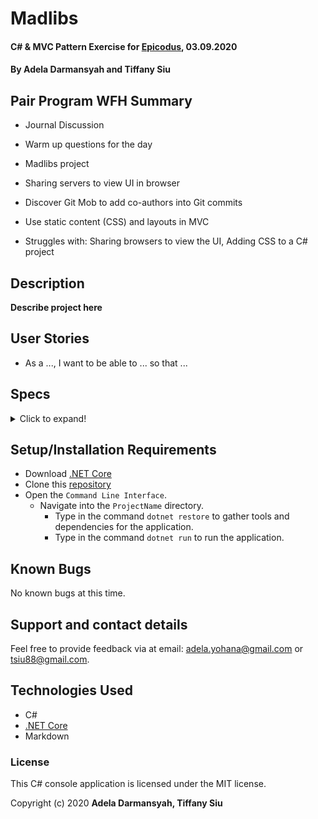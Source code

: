 # Madlibs

#### C# & MVC Pattern Exercise for [Epicodus](https://www.epicodus.com/), 03.09.2020

#### By **Adela Darmansyah and Tiffany Siu**

## Pair Program WFH Summary

* Journal Discussion
* Warm up questions for the day
* Madlibs project
* Sharing servers to view UI in browser
* Discover Git Mob to add co-authors into Git commits
* Use static content (CSS) and layouts in MVC

* Struggles with: Sharing browsers to view the UI, Adding CSS to a C# project

## Description

**Describe project here**

## User Stories

* As a ..., I want to be able to ... so that ...

## Specs

<details>
  <summary>Click to expand!</summary>

| Spec | `Console` Input | `Console` Output |
| :-------------     | :------------- | :------------- |
| **Test** | input | output |

</details>

## Setup/Installation Requirements

* Download [.NET Core](https://dotnet.microsoft.com/download/dotnet-core/)
* Clone this [repository](https://github.com/ayohana//madlibs-cs.git/)
* Open the `Command Line Interface`.
  * Navigate into the `ProjectName` directory.
    * Type in the command `dotnet restore` to gather tools and dependencies for the application.
    * Type in the command `dotnet run` to run the application.

## Known Bugs

No known bugs at this time.

## Support and contact details

Feel free to provide feedback via at email: adela.yohana@gmail.com or tsiu88@gmail.com.

## Technologies Used

* C#
* [.NET Core](https://dotnet.microsoft.com/download/dotnet-core/)
* Markdown

### License

This C# console application is licensed under the MIT license.

Copyright (c) 2020 **Adela Darmansyah, Tiffany Siu**
